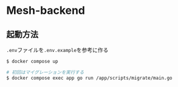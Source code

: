 # Mesh-backend

## 起動方法

`.env`ファイルを`.env.example`を参考に作る

```bash
$ docker compose up

# 初回はマイグレーションを実行する
$ docker compose exec app go run /app/scripts/migrate/main.go
```
